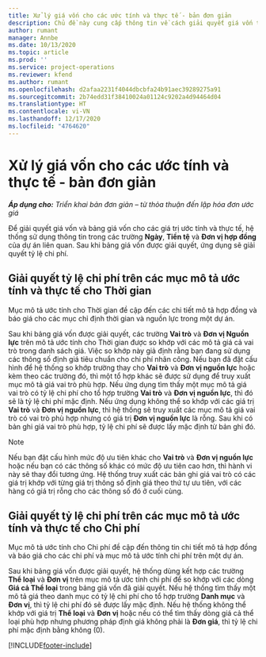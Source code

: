 ```yaml
---
title: Xử lý giá vốn cho các ước tính và thực tế - bản đơn giản
description: Chủ đề này cung cấp thông tin về cách giải quyết giá vốn trên các giá trị ước tính và thực tế.
author: rumant
manager: Annbe
ms.date: 10/13/2020
ms.topic: article
ms.prod: ''
ms.service: project-operations
ms.reviewer: kfend
ms.author: rumant
ms.openlocfilehash: d2afaa2231f4044dbcbfa24b91aec39289275a91
ms.sourcegitcommit: 2b74edd31f38410024a01124c9202a4d94464d04
ms.translationtype: HT
ms.contentlocale: vi-VN
ms.lasthandoff: 12/17/2020
ms.locfileid: "4764620"
---
```

# <a name="resolve-cost-prices-on-estimates-and-actuals---lite"></a>Xử lý giá vốn cho các ước tính và thực tế - bản đơn giản

_**Áp dụng cho:** Triển khai bản đơn giản – từ thỏa thuận đến lập hóa đơn ước giá_

Để giải quyết giá vốn và bảng giá vốn cho các giá trị ước tính và thực tế, hệ thống sử dụng thông tin trong các trường **Ngày**, **Tiền tệ** và **Đơn vị hợp đồng** của dự án liên quan. Sau khi bảng giá vốn được giải quyết, ứng dụng sẽ giải quyết tỷ lệ chi phí.

## <a name="resolving-cost-rates-on-actual-and-estimate-lines-for-time"></a>Giải quyết tỷ lệ chi phí trên các mục mô tả ước tính và thực tế cho Thời gian

Mục mô tả ước tính cho Thời gian đề cập đến các chi tiết mô tả hợp đồng và báo giá cho các mục chỉ định thời gian và nguồn lực trong một dự án.

Sau khi bảng giá vốn được giải quyết, các trường **Vai trò** và **Đơn vị Nguồn lực** trên mô tả ước tính cho Thời gian được so khớp với các mô tả giá cả vai trò trong danh sách giá. Việc so khớp này giả định rằng bạn đang sử dụng các thông số định giá tiêu chuẩn cho chi phí nhân công. Nếu bạn đã đặt cấu hình để hệ thống so khớp trường thay cho **Vai trò** và **Đơn vị nguồn lực** hoặc kèm theo các trường đó, thì một tổ hợp khác sẽ được sử dụng để truy xuất mục mô tả giá vai trò phù hợp. Nếu ứng dụng tìm thấy một mục mô tả giá vai trò có tỷ lệ chi phí cho tổ hợp trường **Vai trò** và **Đơn vị nguồn lực**, thì đó sẽ là tỷ lệ chi phí mặc định. Nếu ứng dụng không thể so khớp với các giá trị **Vai trò** và **Đơn vị nguồn lực**, thì hệ thống sẽ truy xuất các mục mô tả giá vai trò có vai trò phù hợp nhưng có giá trị **Đơn vị nguồn lực** là rỗng. Sau khi có bản ghi giá vai trò phù hợp, tỷ lệ chi phí sẽ được lấy mặc định từ bản ghi đó. 

> [!NOTE]
> Nếu bạn đặt cấu hình mức độ ưu tiên khác cho **Vai trò** và **Đơn vị nguồn lực** hoặc nếu bạn có các thông số khác có mức độ ưu tiên cao hơn, thì hành vi này sẽ thay đổi tương ứng. Hệ thống truy xuất các bản ghi giá vai trò có các giá trị khớp với từng giá trị thông số định giá theo thứ tự ưu tiên, với các hàng có giá trị rỗng cho các thông số đó ở cuối cùng.

## <a name="resolving-cost-rates-on-actual-and-estimate-lines-for-expense"></a>Giải quyết tỷ lệ chi phí trên các mục mô tả ước tính và thực tế cho Chi phí

Mục mô tả ước tính cho Chi phí đề cập đến thông tin chi tiết mô tả hợp đồng và báo giá cho các chi phí và mục mô tả ước tính chi phí trên một dự án.

Sau khi bảng giá vốn được giải quyết, hệ thống dùng kết hợp các trường **Thể loại** và **Đơn vị** trên mục mô tả ước tính chi phí để so khớp với các dòng **Giá cả Thể loại** trong bảng giá vốn đã giải quyết. Nếu hệ thống tìm thấy một mô tả giá theo danh mục có tỷ lệ chi phí cho tổ hợp trường **Danh mục** và **Đơn vị**, thì tỷ lệ chi phí đó sẽ được lấy mặc định. Nếu hệ thống không thể khớp với giá trị **Thể loại** và **Đơn vị** hoặc nếu có thể tìm thấy dòng giá cả thể loại phù hợp nhưng phương pháp định giá không phải là **Đơn giá**, thì tỷ lệ chi phí mặc định bằng không (0).


[!INCLUDE[footer-include](../../includes/footer-banner.md)]